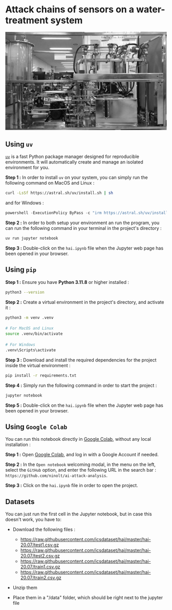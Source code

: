 # Attack chains of sensors on a water-treatment system

![Illustration from the HAI Dataset](hai_illustration.jpg)

## Using `uv`

[`uv`](https://github.com/astral-sh/uv) is a fast Python package manager designed for reproducible environments. It will automatically create and manage an isolated environment for you.

**Step 1 :** In order to install `uv` on your system, you can simply run the following command on MacOS and Linux :

```bash
curl -LsSf https://astral.sh/uv/install.sh | sh
```

and for Windows :

```powershell
powershell -ExecutionPolicy ByPass -c "irm https://astral.sh/uv/install.ps1 | iex"
```

**Step 2 :** In order to both setup your environment an run the program, you can run the following command in your terminal in the project's directory :

```bash
uv run jupyter notebook
```

**Step 3 :** Double-click on the `hai.ipynb` file when the Jupyter web page has been opened in your browser.

## Using `pip`

**Step 1 :** Ensure you have **Python 3.11.8** or higher installed :

```bash
python3 --version
```

**Step 2 :** Create a virtual environment in the project's directory, and activate it :

```bash
python3 -m venv .venv

# For MacOS and Linux
source .venv/bin/activate

# For Windows
.venv\Scripts\activate
```

**Step 3 :** Download and install the required dependencies for the project inside the virtual environment :

```bash
pip install -r requirements.txt
```

**Step 4 :** Simply run the following command in order to start the project :

```bash
jupyter notebook
```

**Step 5 :** Double-click on the `hai.ipynb` file when the Jupyter web page has been opened in your browser.

## Using `Google Colab`

You can run this notebook directly in [Google Colab](https://colab.research.google.com), without any local installation :

**Step 1 :** Open [Google Colab](https://colab.research.google.com), and log in with a Google Account if needed.

**Step 2 :** In the `Open notebook` welcoming modal, in the menu on the left, select the `GitHub` option, and enter the following URL in the search bar : `https://github.com/ninolt/ai-attack-analysis`.

**Step 3 :** Click on the `hai.ipynb` file in order to open the project.

## Datasets

You can just run the first cell in the Jupyter notebook, but in case this doesn't work, you have to:

- Download the following files :
  - https://raw.githubusercontent.com/icsdataset/hai/master/hai-20.07/test1.csv.gz
  - https://raw.githubusercontent.com/icsdataset/hai/master/hai-20.07/test2.csv.gz
  - https://raw.githubusercontent.com/icsdataset/hai/master/hai-20.07/train1.csv.gz
  - https://raw.githubusercontent.com/icsdataset/hai/master/hai-20.07/train2.csv.gz

- Unzip them
- Place them in a "/data" folder, which should be right next to the jupyter file

